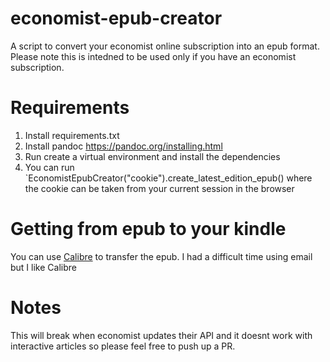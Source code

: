 # economist-epub-creator
A script to convert your economist online subscription into an epub format. Please note this is intedned to be used only if you have an economist subscription. 

# Requirements 

1. Install requirements.txt
1. Install pandoc https://pandoc.org/installing.html
1. Run create a virtual environment and install the dependencies
1. You can run `EconomistEpubCreator("cookie").create_latest_edition_epub() where the cookie can be taken from your current session in the browser

# Getting from epub to your kindle

You can use [Calibre](https://calibre-ebook.com/) to transfer the epub. I had a difficult time using 
email but I like Calibre

# Notes

This will break when economist updates their API and it doesnt work with interactive articles so please
feel free to push up a PR.